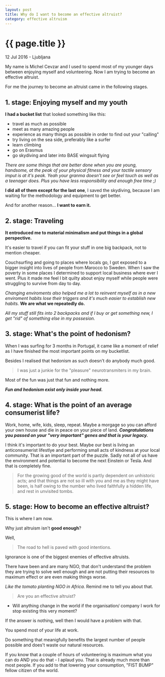 ```yaml
---
layout: post
title: Why do I want to become an effective altruist?
category: effective altruism
---
```


{{ page.title }}
================

<p class="meta">12 Jul 2016 - Ljubljana</p>


My name is Michel Cevzar and I used to spend most of my younger days between enjoying myself and volunteering. Now I am trying to become an effective altruist.  

For me the journey to become an altruist came in the following stages.  


## 1. stage: Enjoying myself and my youth

**I had a bucket list** that looked something like this:

 - travel as much as possible
 - meet as many amazing people
 - experience as many things as possible in order to find out your "calling"
 - try living on the sea side, preferably like a surfer
 - learn climbing
 - go on Erasmus
 - go skydiving and later into BASE wingsuit flying

 *There are some things that are better done when you are young, handsome, at the peak of your physical fitness and your tactile sensory imput is at it's peak. Yeah your granma doesn't see or feel touch as well as a teenager does. Plus you have less responsibility and enough free time ;)*
 
 
**I did all of them except for the last one**, I saved the skydiving, because I am waiting for the methodology and equipment to get better.
  
And for another reason... **I want to earn it.**


## 2. stage: Traveling 

**It entroduced me to material minimalism and put things in a global perspective.**

It's easier to travel if you can fit your stuff in one big backpack, not to mention cheaper. 

Couchsurfing and going to places where locals go, I got exposed to a bigger insight into lives of people from Marocco to Sweden. When I saw the poverty in some places I determined to support local business where ever I went. Plus it made me feel I bit quilty about enjoy myself while people were struggling to survive from day to day. 

*Changing enviroments also helped me a lot to reinvent myself as in a new enviroment habits lose their triggers and it's much easier to establish new habits.* **We are what we repeatedly do.**

*All my stuff still fits into 2 backpacks and if I buy or get something new, I get "rid" of something else in my possesion.*


## 3. stage: What's the point of hedonism?
 
When I was surfing for 3 months in Portugal, it came like a moment of relief as I have finished the most important points on my bucketlist.  

Besides I realised that hedonism as such doesn't do anybody much good. 

>I was just a junkie for the "pleasure" neurotransmiters in my brain. 

Most of the fun was just that fun and nothing more.  

___Fun and hedonism exist only inside your head.___


## 4. stage: What is the point of an average consumerist life?

Work, home, wife, kids, sleep, repeat. Maybe a morgage so you can afford your own house and die in peace on your piece of land. 
***Congratulations you passed on your "very important" genes and that is your legacy.***

I think it's important to do your best.
Maybe our best is living an anticonsumerist lifestlye and performing small acts of kindness at your local community. That is an important part of the puzzle. Sadly not all of us have the environment and potential to become the next Einstein or Tesla. And that is completely fine.

>For the growing good of the world is partly dependent on unhistoric acts; and that things are not so ill with you and me as they might have been, is half owing to the number who lived faithfully a hidden life, and rest in unvisited tombs.


## 5. stage: How to become an effective altruist?
This is where I am now. 

Why just altruism isn't **good enough**?  

Well,

>The road to hell is paved with good intentions.

Ignorance is one of the biggest enemies of effective altruists.

There have been and are many NGO, that don't understand the problem they are trying to solve well enough and are not putting their resources to maximum effect or are even making things worse. 

_Like the tomato planting NGO in Africa._ Remind me to tell you about that.

>Are you an effective altruist?

- Will anything change in the world if the organisation/ company I work for stop existing this very moment?

If the answer is nothing, well then I would have a problem with that. 

You spend most of your life at work.  

Do something that meanigfully benefits the largest number of people possible and does't waste our natural resources.

If you know that a couple of hours of volunteering is maximum what you can do AND you do that - I aplaud you. That is already much more than most people. If you add to that lowering your consumption, "FIST BUMP" fellow citizen of the world. 



